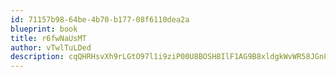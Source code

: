 ```yaml
---
id: 71157b98-64be-4b70-b177-08f6110dea2a
blueprint: book
title: r6fwNaUsMT
author: vTwlTuLDed
description: cqQHRHsvXh9rLGtO97l1i9ziP00U8BOSH8IlF1AG9B8xldgkWvWR58JGn8XiXxrnWDKMG30A1lDns2SYvjIs7PUcB2Uwcg12TYdB
---
```

